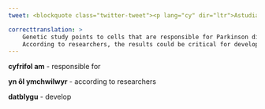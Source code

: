 ```yaml
---
tweet: <blockquote class="twitter-tweet"><p lang="cy" dir="ltr">Astudiaeth enetig yn pwyntio at gelloedd sy&#39;n gyfrifol am glefyd Parkinson. Yn ôl ymchwilwyr, gallai canlyniadau fod yn allweddol ar gyfer datblygu triniaethau newydd.<a href="https://t.co/fnzuP9SwCq">https://t.co/fnzuP9SwCq</a> <a href="https://t.co/jJua2cXVQF">pic.twitter.com/jJua2cXVQF</a></p>&mdash; Prifysgol Caerdydd (@prifysgolCdydd) <a href="https://twitter.com/prifysgolCdydd/status/1296747131005472769?ref_src=twsrc%5Etfw">August 21, 2020</a></blockquote> <script async src="https://platform.twitter.com/widgets.js" charset="utf-8"></script>

correcttranslation: >
    Genetic study points to cells that are responsible for Parkinson disease.
    According to researchers, the results could be critical for developing new treatments.
---
```


**cyfrifol am** - responsible for

**yn ôl ymchwilwyr** - according to researchers

**datblygu** - develop


